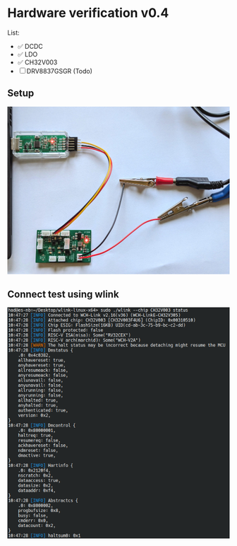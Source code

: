 
# Hardware verification v0.4

List:
 - ✅ DCDC
 - ✅ LDO
 - ✅ CH32V003
 - ☐ DRV8837GSGR (Todo)
 

## Setup
![img1](pictures/v04-pcb.jpg)

## Connect test using wlink

![img2](pictures/v04-wlink.png)